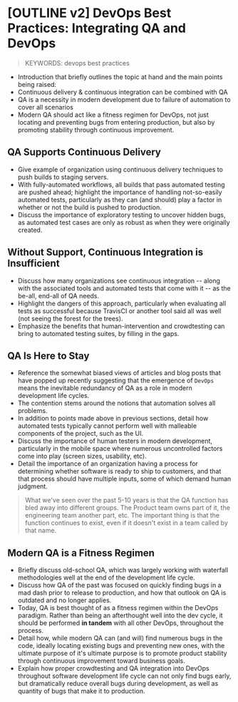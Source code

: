 # [OUTLINE v2] DevOps Best Practices: Integrating QA and DevOps

> KEYWORDS: devops best practices

- Introduction that briefly outlines the topic at hand and the main points being raised:
- Continuous delivery & continuous integration can be combined with QA
- QA is a necessity in modern development due to failure of automation to cover all scenarios
- Modern QA should act like a fitness regimen for DevOps, not just locating and preventing bugs from entering production, but also by promoting stability through continuous improvement.

## QA Supports Continuous Delivery

- Give example of organization using continuous delivery techniques to push builds to staging servers.
- With fully-automated workflows, all builds that pass automated testing are pushed ahead; highlight the importance of handling not-so-easily automated tests, particularly as they can (and should) play a factor in whether or not the build is pushed to production.
- Discuss the importance of exploratory testing to uncover hidden bugs, as automated test cases are only as robust as when they were originally created.

## Without Support, Continuous Integration is Insufficient

- Discuss how many organizations see continuous integration -- along with the associated tools and automated tests that come with it -- as the be-all, end-all of QA needs.
- Highlight the dangers of this approach, particularly when evaluating all tests as successful because TravisCI or another tool said all was well (not seeing the forest for the trees).
- Emphasize the benefits that human-intervention and crowdtesting can bring to automated testing suites, by filling in the gaps.

## QA Is Here to Stay

- Reference the somewhat biased views of articles and blog posts that have popped up recently suggesting that the emergence of `DevOps` means the inevitable redundancy of QA as a role in modern development life cycles.
- The contention stems around the notions that automation solves all problems.
- In addition to points made above in previous sections, detail how automated tests typically cannot perform well with malleable components of the project, such as the UI.
- Discuss the importance of human testers in modern development, particularly in the mobile space where numerous uncontrolled factors come into play (screen sizes, usability, etc).
- Detail the importance of an organization having a process for determining whether software is ready to ship to customers, and that that process should have multiple inputs, some of which demand human judgment.

> What we've seen over the past 5-10 years is that the QA function has bled away into different groups. The Product team owns part of it, the engineering team another part, etc. The important thing is that the function continues to exist, even if it doesn't exist in a team called by that name. 

## Modern QA is a Fitness Regimen

- Briefly discuss old-school QA, which was largely working with waterfall methodologies well at the end of the development life cycle.
- Discuss how QA of the past was focused on quickly finding bugs in a mad dash prior to release to production, and how that outlook on QA is outdated and no longer applies.
- Today, QA is best thought of as a fitness regimen within the DevOps paradigm.  Rather than being an afterthought well into the dev cycle, it should be performed __in tandem__ with all other DevOps, throughout the process.
- Detail how, while modern QA can (and will) find numerous bugs in the code, ideally locating existing bugs and preventing new ones, with the ultimate purpose of it's ultimate purpose is to promote product stability through continuous improvement toward business goals.
- Explain how proper crowdtesting and QA integration into DevOps throughout software development life cycle can not only find bugs early, but dramatically reduce overall bugs during development, as well as quantity of bugs that make it to production.